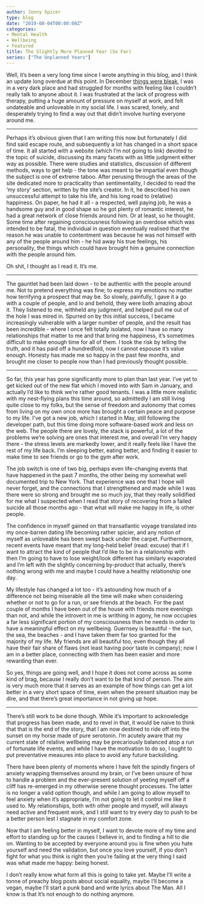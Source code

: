```yaml
---
author: Jonny Spicer
type: blog
date: "2019-08-04T00:00:00Z"
categories:
- Mental Health
- Wellbeing
- Featured
title: The Slightly More Planned Year (So Far)
series: ["The Unplanned Years"]
---
```

Well, it’s been a very long time since I wrote anything in this blog, and I think an update long overdue at this point. In December [things were bleak](/blog/the-unplanned-year), I was in a very dark place and had struggled for months with feeling like I couldn’t really talk to anyone about it. I was frustrated at the lack of progress with therapy, putting a huge amount of pressure on myself at work, and felt undateable and unloveable in my social life. I was scared, lonely, and desperately trying to find a way out that didn’t involve hurting everyone around me.

___

Perhaps it’s obvious given that I am writing this now but fortunately I did find said escape route, and subsequently a lot has changed in a short space of time. It all started with a website (which I’m not going to link) devoted to the topic of suicide, discussing its many facets with as little judgment either way as possible. There were studies and statistics, discussion of different methods, ways to get help - the tone was meant to be impartial even though the subject is one of extreme taboo. After perusing through the areas of the site dedicated more to practicality than sentimentality, I decided to read the ‘my story’ section, written by the site’s creator. In it, he described his own unsuccessful attempt to take his life, and his long road to (relative) happiness. On paper, he had it all - a respected, well paying job, he was a handsome guy and in good shape so he got plenty of romantic interest, he had a great network of close friends around him. Or at least, so he thought. Some time after regaining consciousness following an overdose which was intended to be fatal, the individual in question eventually realised that the reason he was unable to contentment was because he was not himself with any of the people around him - he hid away his true feelings, his personality, the things which could have brought him a genuine connection with the people around him.

Oh shit, I thought as I read it. It’s me.

___

The gauntlet had been laid down - to be authentic with the people around me. Not to pretend everything was fine; to express my emotions no matter how terrifying a prospect that may be. So slowly, painfully, I gave it a go with a couple of people, and lo and behold, they were both amazing about it. They listened to me, withheld any judgment, and helped pull me out of the hole I was mired in. Spurred on by this initial success, I became increasingly vulnerable with a larger number of people, and the result has been incredible - where I once felt totally isolated, now I have so many relationships that matter to me and that bring me happiness, it’s sometimes difficult to make enough time for all of them. I took the risk by telling the truth, and it has paid off a hundredfold, now I cannot espouse it’s value enough. Honesty has made me so happy in the past few months, and brought me closer to people now than I had previously thought possible.

___

So far, this year has gone significantly more to plan than last year. I’ve yet to get kicked out of the new flat which I moved into with Sam in January, and actually I’d like to think we’re rather good tenants. I was a little more realistic with my nest-flying plans this time around, so admittedly I am still living quite close to my folks, but the sense of freedom and autonomy that comes from living on my own once more has brought a certain peace and purpose to my life. I’ve got a new job, which I started in May, still following the developer path, but this time doing more software-based work and less on the web. The people there are lovely, the stack is powerful, a lot of the problems we’re solving are ones that interest me, and overall I’m very happy there - the stress levels are markedly lower, and it really feels like I have the rest of my life back. I’m sleeping better, eating better, and finding it easier to make time to see friends or go to the gym after work.

The job switch is one of two big, perhaps even life-changing events that have happened in the past 7 months, the other being my somewhat well documented trip to New York. That experience was one that I hope will never forget, and the connections that I strengthened and made while I was there were so strong and brought me so much joy, that they really solidified for me what I suspected when I read that story of recovering from a failed suicide all those months ago - that what will make me happy in life, is other people.

The confidence in myself gained on that transatlantic voyage translated into my once-barren dating life becoming rather spicier, and any notion of myself as unloveable has been swept back under the carpet. Furthermore, recent events have meant that my long-held belief (read: excuse) that if I want to attract the kind of people that I’d like to be in a relationship with then I’m going to have to lose weight/look different has similarly evaporated and I’m left with the slightly concerning by-product that actually, there’s nothing wrong with me and maybe I could have a healthy relationship one day.

My lifestyle has changed a lot too - it’s astounding how much of a difference not being miserable all the time will make when considering whether or not to go for a run, or see friends at the beach. For the past couple of months I have been out of the house with friends more evenings than not, and while the introvert in me is writhing in agony, he now occupies a far less significant portion of my consciousness than he needs in order to have a meaningful effect on my wellbeing. Guernsey is beautiful - the sun, the sea, the beaches - and I have taken them far too granted for the majority of my life. My friends are all beautiful too, even though they all have their fair share of flaws (not least having poor taste in company); now I am in a better place, connecting with them has been easier and more rewarding than ever.

So yes, things are going well, and I hope it does not come across as some kind of brag, because I really don’t want to be that kind of person. The aim is very much more that it serves as an example of how things can get a lot better in a very short space of time, even when the present situation may be dire, and that there’s great importance in not giving up hope.

___

There’s still work to be done though. While it’s important to acknowledge that progress has been made, and to revel in that, it would be naive to think that that is the end of the story, that I am now destined to ride off into the sunset on my horse made of pure serotonin. I’m acutely aware that my current state of relative wellbeing may be precariously balanced atop a run of fortunate life events, and while I have the motivation to do so, I ought to put preventative measures into place to avoid any future backsliding.

There have been plenty of moments where I have felt the spindly fingers of anxiety wrapping themselves around my brain, or I’ve been unsure of how to handle a problem and the ever-present solution of yeeting myself off a cliff has re-emerged in my otherwise serene thought processes. The latter is no longer a valid option though, and while I am going to allow myself to feel anxiety when it’s appropriate, I’m not going to let it control me like it used to. My relationships, both with other people and myself, will always need active and frequent work, and I still want to try every day to push to be a better person lest I stagnate in my comfort zone.

Now that I am feeling better in myself, I want to devote more of my time and effort to standing up for the causes I believe in, and to finding a hill to die on. Wanting to be accepted by everyone around you is fine when you hate yourself and need the validation, but once you love yourself, if you don’t fight for what you think is right then you’re failing at the very thing I said was what made me happy: being honest.

I don’t really know what form all this is going to take yet. Maybe I’ll write a tonne of preachy blog posts about social equality, maybe I’ll become a vegan, maybe I’ll start a punk band and write lyrics about The Man. All I know is that it’s not enough to do nothing anymore.
